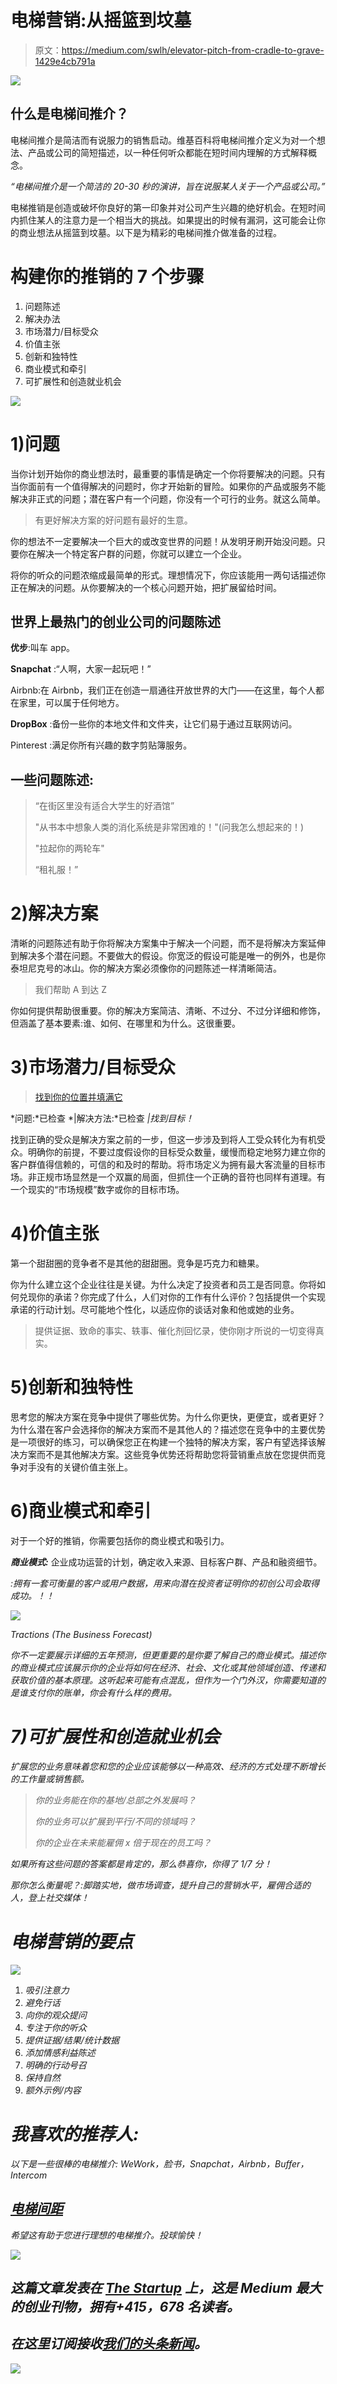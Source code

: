 # 电梯营销:从摇篮到坟墓

> 原文：<https://medium.com/swlh/elevator-pitch-from-cradle-to-grave-1429e4cb791a>

![](img/59fecce5a9155f1e50fe15ed366c44b2.png)

## 什么是电梯间推介？

电梯间推介是简洁而有说服力的销售启动。维基百科将电梯间推介定义为对一个想法、产品或公司的简短描述，以一种任何听众都能在短时间内理解的方式解释概念。

*“电梯间推介是一个简洁的 20-30 秒的演讲，旨在说服某人关于一个产品或公司。”*

电梯推销是创造或破坏你良好的第一印象并对公司产生兴趣的绝好机会。在短时间内抓住某人的注意力是一个相当大的挑战。如果提出的时候有漏洞，这可能会让你的商业想法从摇篮到坟墓。以下是为精彩的电梯间推介做准备的过程。

# 构建你的推销的 7 个步骤

1.  问题陈述
2.  解决办法
3.  市场潜力/目标受众
4.  价值主张
5.  创新和独特性
6.  商业模式和牵引
7.  可扩展性和创造就业机会

![](img/80384dddcad20170c4328e799bc51e85.png)

# 1)问题

当你计划开始你的商业想法时，最重要的事情是确定一个你将要解决的问题。只有当你面前有一个值得解决的问题时，你才开始新的冒险。如果你的产品或服务不能解决非正式的问题；潜在客户有一个问题，你没有一个可行的业务。就这么简单。

> 有更好解决方案的好问题有最好的生意。

你的想法不一定要解决一个巨大的或改变世界的问题！从发明牙刷开始没问题。只要你在解决一个特定客户群的问题，你就可以建立一个企业。

将你的听众的问题浓缩成最简单的形式。理想情况下，你应该能用一两句话描述你正在解决的问题。从你要解决的一个核心问题开始，把扩展留给时间。

## 世界上最热门的创业公司的问题陈述

**优步**:叫车 app。

**Snapchat** :“人啊，大家一起玩吧！”

Airbnb:在 Airbnb，我们正在创造一扇通往开放世界的大门——在这里，每个人都在家里，可以属于任何地方。

**DropBox** :备份一些你的本地文件和文件夹，让它们易于通过互联网访问。

Pinterest :满足你所有兴趣的数字剪贴簿服务。

## 一些问题陈述:

> “在街区里没有适合大学生的好酒馆”
> 
> "从书本中想象人类的消化系统是非常困难的！"(问我怎么想起来的！)
> 
> "拉起你的两轮车"
> 
> “租礼服！”

# 2)解决方案

清晰的问题陈述有助于你将解决方案集中于解决一个问题，而不是将解决方案延伸到解决多个潜在问题。不要做大的假设。你宽泛的假设可能是唯一的例外，也是你泰坦尼克号的冰山。你的解决方案必须像你的问题陈述一样清晰简洁。

> 我们帮助 A 到达 Z

你如何提供帮助很重要。你的解决方案简洁、清晰、不过分、不过分详细和修饰，但涵盖了基本要素:谁、如何、在哪里和为什么。这很重要。

# 3)市场潜力/目标受众

> [找到你的位置并填满它](https://thinkgrowth.org/the-memorable-elevator-pitch-that-vcs-cant-ignore-7ffc313dbf40)

*问题:*已检查 *|解决方法:*已检查 *|找到目标！*

找到正确的受众是解决方案之前的一步，但这一步涉及到将人工受众转化为有机受众。明确你的前提，不要过度假设你的目标受众数量，缓慢而稳定地努力建立你的客户群值得信赖的，可信的和及时的帮助。将市场定义为拥有最大客流量的目标市场。非正规市场显然是一个双赢的局面，但抓住一个正确的音符也同样有道理。有一个现实的“市场规模”数字或你的目标市场。

# 4)价值主张

第一个甜甜圈的竞争者不是其他的甜甜圈。竞争是巧克力和糖果。

你为什么建立这个企业往往是关键。为什么决定了投资者和员工是否同意。你将如何兑现你的承诺？你完成了什么，人们对你的工作有什么评价？包括提供一个实现承诺的行动计划。尽可能地个性化，以适应你的谈话对象和他或她的业务。

> 提供证据、致命的事实、轶事、催化剂回忆录，使你刚才所说的一切变得真实。

# 5)创新和独特性

思考您的解决方案在竞争中提供了哪些优势。为什么你更快，更便宜，或者更好？为什么潜在客户会选择你的解决方案而不是其他人的？描述您在竞争中的主要优势是一项很好的练习，可以确保您正在构建一个独特的解决方案，客户有望选择该解决方案而不是其他解决方案。这些竞争优势还将帮助您将营销重点放在您提供而竞争对手没有的关键价值主张上。

# 6)商业模式和牵引

对于一个好的推销，你需要包括你的商业模式和吸引力。

***商业模式:*** 企业成功运营的计划，确定收入来源、目标客户群、产品和融资细节。

*:拥有一套可衡量的客户或用户数据，用来向潜在投资者证明你的初创公司会取得成功。！！*

*![](img/9b4afb0f7f5467aace9158e5add4a73b.png)*

*Tractions (The Business Forecast)*

*你不一定要展示详细的五年预测，但更重要的是你要了解自己的商业模式。描述你的商业模式应该展示你的企业将如何在经济、社会、文化或其他领域创造、传递和获取价值的基本原理。这听起来可能有点混乱，但作为一个门外汉，你需要知道的是谁支付你的账单，你会有什么样的费用。*

# *7)可扩展性和创造就业机会*

*扩展您的业务意味着您和您的企业应该能够以一种高效、经济的方式处理不断增长的工作量或销售额。*

> *你的业务能在你的基地/总部之外发展吗？*
> 
> *你的业务可以扩展到平行/不同的领域吗？*
> 
> *你的企业在未来能雇佣 x 倍于现在的员工吗？*

*如果所有这些问题的答案都是肯定的，那么恭喜你，你得了 1/7 分！*

*那你怎么衡量呢？:脚踏实地，做市场调查，提升自己的营销水平，雇佣合适的人，登上社交媒体！*

# *电梯营销的要点*

*![](img/2a4ee3839a5b95a2d9c72030a09f78a5.png)*

1.  *吸引注意力*
2.  *避免行话*
3.  *向你的观众提问*
4.  *专注于你的听众*
5.  *提供证据/结果/统计数据*
6.  *添加情感利益陈述*
7.  *明确的行动号召*
8.  *保持自然*
9.  *额外示例/内容*

# *我喜欢的推荐人:*

*以下是一些很棒的电梯推介: *WeWork，脸书，Snapchat，Airbnb，Buffer，Intercom**

## *[电梯间距](https://drive.google.com/open?id=1slL2vt45P4dByjTT_CpOQi7l2jIRr_EJ)*

*希望这有助于您进行理想的电梯推介。投球愉快！*

*[![](img/308a8d84fb9b2fab43d66c117fcc4bb4.png)](https://medium.com/swlh)*

## *这篇文章发表在 [The Startup](https://medium.com/swlh) 上，这是 Medium 最大的创业刊物，拥有+415，678 名读者。*

## *在这里订阅接收[我们的头条新闻](http://growthsupply.com/the-startup-newsletter/)。*

*[![](img/b0164736ea17a63403e660de5dedf91a.png)](https://medium.com/swlh)*